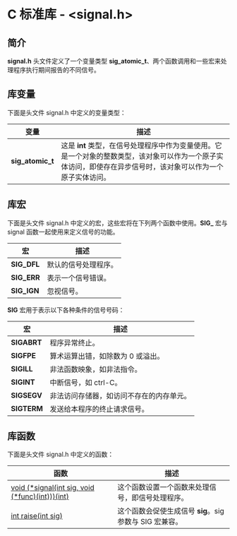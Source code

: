
# C 标准库 - &lt;signal.h&gt;

## 简介

**signal.h** 头文件定义了一个变量类型 **sig_atomic_t**、两个函数调用和一些宏来处理程序执行期间报告的不同信号。

## 库变量

下面是头文件 signal.h 中定义的变量类型：

| 变量 | 描述 |
| --- | --- |
| **sig_atomic_t** | 这是 **int** 类型，在信号处理程序中作为变量使用。它是一个对象的整数类型，该对象可以作为一个原子实体访问，即使存在异步信号时，该对象可以作为一个原子实体访问。 |

## 库宏

下面是头文件 signal.h 中定义的宏，这些宏将在下列两个函数中使用。**SIG_** 宏与 signal 函数一起使用来定义信号的功能。

| 宏 | 描述 |
| --- | --- |
| **SIG_DFL** | 默认的信号处理程序。 |
| **SIG_ERR** | 表示一个信号错误。 |
| **SIG_IGN** | 忽视信号。 |

**SIG** 宏用于表示以下各种条件的信号号码：

| 宏 | 描述 |
| --- | --- |
| **SIGABRT** | 程序异常终止。 |
| **SIGFPE** | 算术运算出错，如除数为 0 或溢出。 |
| **SIGILL** | 非法函数映象，如非法指令。 |
| **SIGINT** | 中断信号，如 ctrl-C。 |
| **SIGSEGV** | 非法访问存储器，如访问不存在的内存单元。 |
| **SIGTERM** | 发送给本程序的终止请求信号。 |

## 库函数

下面是头文件 signal.h 中定义的函数：

| 函数 | 描述 |
| --- | --- |
| [void (\*signal(int sig, void (\*func)(int)))(int)](c-function-signal.html) | 这个函数设置一个函数来处理信号，即信号处理程序。 |
| [int raise(int sig)](c-function-raise.html) | 这个函数会促使生成信号 **sig**。sig 参数与 SIG 宏兼容。 |


